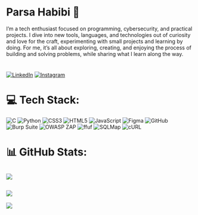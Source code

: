 # Parsa Habibi 🤙

I’m a tech enthusiast focused on programming, cybersecurity, and practical projects. I dive into new tools, languages, and technologies out of curiosity and love for the craft, experimenting with small projects and learning by doing. For me, it’s all about exploring, creating, and enjoying the process of building and solving problems, while sharing what I learn along the way.

#

[![LinkedIn](https://img.shields.io/badge/LinkedIn-%230077B5.svg?style=for-the-badge&logo=linkedin&logoColor=white)](https://linkedin.com/in/parsahabibi) 
[![Instagram](https://img.shields.io/badge/Instagram-E4405F?style=for-the-badge&logo=instagram&logoColor=white)](https://www.instagram.com/parsahabib_i)


# 💻 Tech Stack:
![C](https://img.shields.io/badge/c-%2300599C.svg?style=for-the-badge&logo=c&logoColor=white)  ![Python](https://img.shields.io/badge/python-3670A0?style=for-the-badge&logo=python&logoColor=ffdd54) ![CSS3](https://img.shields.io/badge/css3-%231572B6.svg?style=for-the-badge&logo=css3&logoColor=white) ![HTML5](https://img.shields.io/badge/html5-%23E34F26.svg?style=for-the-badge&logo=html5&logoColor=white) ![JavaScript](https://img.shields.io/badge/javascript-%23323330.svg?style=for-the-badge&logo=javascript&logoColor=%23F7DF1E) ![Figma](https://img.shields.io/badge/figma-%23F24E1E.svg?style=for-the-badge&logo=figma&logoColor=white) ![GitHub](https://img.shields.io/badge/github-%23121011.svg?style=for-the-badge&logo=github&logoColor=white) ![Burp Suite](https://img.shields.io/badge/Burp_Suite-orange?style=for-the-badge&logo=burpsuite&logoColor=white) ![OWASP ZAP](https://img.shields.io/badge/OWASP_ZAP-0078D7?style=for-the-badge&logo=OWASP&logoColor=white) ![ffuf](https://img.shields.io/badge/ffuf-6e5494?style=for-the-badge&logo=gnu-bash&logoColor=white)
![SQLMap](https://img.shields.io/badge/sqlmap-22863a?style=for-the-badge&logo=database&logoColor=white) ![cURL](https://img.shields.io/badge/cURL-073551?style=for-the-badge&logo=curl&logoColor=white)




# 📊 GitHub Stats:
![](https://github-readme-stats.vercel.app/api/top-langs/?username=parsaaHb&theme=shadow_green&hide_border=false&include_all_commits=false&count_private=false&layout=compact)
---
![](https://quotes-github-readme.vercel.app/api?type=horizontal&theme=merko&quote=I+Write+my+own+code)
---
[![](https://visitcount.itsvg.in/api?id=parsaaHb&icon=5&color=4)](https://visitcount.itsvg.in)

<!-- Proudly created with GPRM ( https://gprm.itsvg.in ) -->
